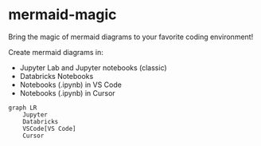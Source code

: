 # mermaid-magic

Bring the magic of mermaid diagrams to your favorite coding environment!

Create mermaid diagrams in:
- Jupyter Lab and Jupyter notebooks (classic)
- Databricks Notebooks
- Notebooks (.ipynb) in VS Code
- Notebooks (.ipynb) in Cursor

```mermaid
graph LR
    Jupyter
    Databricks
    VSCode[VS Code]
    Cursor
```

